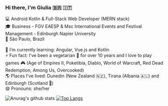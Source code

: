 ### Hi there, I'm Giulia :brazil: :it: 

:computer: Android Kotlin & Full-Stack Web Developer (MERN stack)<br/>
:mortar_board: Business - FGV EAESP & Msc International Events and Festival Management - Edinburgh Napier University<br/>
:city_sunset: São Paulo, Brazil<br/>
<br/>
:construction: I’m currently learning: Angular, Vue.js and Kotlin<br/>
⚡ Fun fact: I've been a vegetarian 🌱 for over 10 years and I love to play games :video_game: (Age of Empires II, Poketibia, Diablo, World of Warcraft, Red Dead Redemption, Among Us, Overcooked)<br/>
🌎 Places I've lived: Dunedin (New Zealand 🇳🇿), Tirana (Albania 🇦🇱) and Edinburgh (Scotland 🏴󠁧󠁢󠁳󠁣󠁴󠁿󠁧󠁢)<br/>
😄 Pronouns: she/her

![Anurag's github stats](https://github-readme-stats.vercel.app/api?username=giuroperto&count_private=true&theme=radical&show_icons=true)
[![Top Langs](https://github-readme-stats.vercel.app/api/top-langs/?username=giuroperto&layout=compact&theme=radical)](https://github.com/anuraghazra/github-readme-stats)
<!--[![willianrod's wakatime stats](https://github-readme-stats.vercel.app/api/wakatime?username=giuroperto)](https://github.com/anuraghazra/github-readme-stats)



**giuroperto/giuroperto** is a ✨ _special_ ✨ repository because its `README.md` (this file) appears on your GitHub profile.

Here are some ideas to get you started:

- 🔭 I’m currently working on ...
- 👯 I’m looking to collaborate on ...
- 🤔 I’m looking for help with ...
- 💬 Ask me about ...
- 📫 How to reach me: ...
-->
